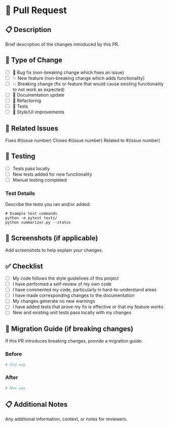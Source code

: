 # 🔄 Pull Request

## 📋 Description
Brief description of the changes introduced by this PR.

## 🎯 Type of Change
- [ ] 🐛 Bug fix (non-breaking change which fixes an issue)
- [ ] ✨ New feature (non-breaking change which adds functionality)
- [ ] 💥 Breaking change (fix or feature that would cause existing functionality to not work as expected)
- [ ] 📝 Documentation update
- [ ] 🔧 Refactoring
- [ ] 🧪 Tests
- [ ] 🎨 Style/UI improvements

## 🔗 Related Issues
Fixes #(issue number)
Closes #(issue number)
Related to #(issue number)

## 🧪 Testing
- [ ] Tests pass locally
- [ ] New tests added for new functionality
- [ ] Manual testing completed

### Test Details
Describe the tests you ran and/or added:
```
# Example test commands
python -m pytest tests/
python summarizer.py --status
```

## 📸 Screenshots (if applicable)
Add screenshots to help explain your changes.

## ✅ Checklist
- [ ] My code follows the style guidelines of this project
- [ ] I have performed a self-review of my own code
- [ ] I have commented my code, particularly in hard-to-understand areas
- [ ] I have made corresponding changes to the documentation
- [ ] My changes generate no new warnings
- [ ] I have added tests that prove my fix is effective or that my feature works
- [ ] New and existing unit tests pass locally with my changes

## 🔄 Migration Guide (if breaking changes)
If this PR introduces breaking changes, provide a migration guide:

### Before
```python
# Old way
```

### After
```python
# New way
```

## 📋 Additional Notes
Any additional information, context, or notes for reviewers.
